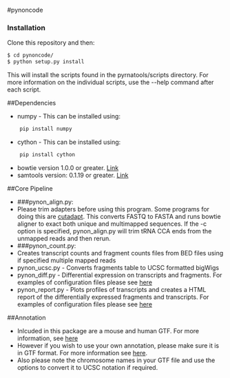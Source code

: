 #pynoncode 

### Installation

Clone this repository and then:

```bash
$ cd pynoncode/
$ python setup.py install
```

This will install the scripts found in the pyrnatools/scripts directory. For more information on the individual scripts, use the --help command after each script. 

##Dependencies
- numpy - This can be installed using:
```bash
	pip install numpy
```
- cython - This can be installed using:
```bash
	pip install cython
```
- bowtie version 1.0.0 or greater. [Link](http://bowtie-bio.sourceforge.net/index.shtml)
- samtools version: 0.1.19 or greater. [Link](http://www.htslib.org/) 

##Core Pipeline
- ###pynon_align.py:
 - Please trim adapters before using this program. Some programs for doing this are [cutadapt](https://code.google.com/p/cutadapt/). 
   This converts FASTQ to FASTA and runs bowtie aligner to exact both unique and multimapped sequences. If the -c option is specified, pynon_align.py will trim tRNA CCA ends from the unmapped reads and then rerun. 
- ###pynon_count.py:
 - Creates transcript counts and fragment counts files from BED files using if specified multiple mapped reads
- pynon_ucsc.py - Converts fragments table to UCSC formatted bigWigs
- pynon_diff.py - Differential expression on transcripts and fragments. For examples of configuration files please see [here](https://github.com/pdl30/pynoncode/tree/master/configuration_examples)
- pynon_report.py - Plots profiles of transcripts and creates a HTML report of the differentially expressed fragments and transcripts. For examples of configuration files please see [here](https://github.com/pdl30/pynoncode/tree/master/configuration_examples)

##Annotation
- Inlcuded in this package are a mouse and human GTF. For more information, see [here](https://github.com/pdl30/pynoncode/tree/master/pynoncode/data)
- However if you wish to use your own annotation, please make sure it is in GTF format. For more information see [here](http://www.ensembl.org/info/website/upload/gff.html).
- Also please note the chromosome names in your GTF file and use the options to convert it to UCSC notation if required. 
